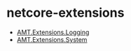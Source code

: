 # netcore-extensions

* [AMT.Extensions.Logging](AMT.Extensions.Logging/README.md)
* [AMT.Extensions.System](AMT.Extensions.System/README.md)
